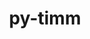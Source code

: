 ---
title: "py-timm"
layout: cache
categories: [package, develop]
meta: {"compilers": ["none"], "num_specs": 122, "num_specs_by_stack": {"ml-darwin-aarch64-mps": 26, "ml-linux-aarch64-cpu": 23, "ml-linux-aarch64-cuda": 25, "ml-linux-x86_64-cpu": 23, "ml-linux-x86_64-cuda": 25, "root": 122}, "oss": ["sequoia", "ubuntu24.04"], "platforms": ["darwin", "linux"], "stacks": ["ml-darwin-aarch64-mps", "ml-linux-aarch64-cpu", "ml-linux-aarch64-cuda", "ml-linux-x86_64-cpu", "ml-linux-x86_64-cuda", "root"], "targets": ["aarch64", "x86_64_v3"], "versions": ["1.0.15"]}
spec_details: [{"compiler": "none", "hash": "23l7ynqmeyf7gxhgyjlf2tfsgiy74z64", "os": "sequoia", "platform": "darwin", "size": "-", "stacks": ["ml-darwin-aarch64-mps", "root"], "target": "aarch64", "variants": ["build_system=python_pip"], "versions": ["1.0.15"]}, {"compiler": "none", "hash": "23v7nnucuqriawcfnrcsg6rnaonor7mm", "os": "ubuntu24.04", "platform": "linux", "size": "-", "stacks": ["ml-linux-aarch64-cuda", "root"], "target": "aarch64", "variants": ["build_system=python_pip"], "versions": ["1.0.15"]}, {"compiler": "none", "hash": "27epkfa7rjhvq454i4z245qcpmecml3g", "os": "ubuntu24.04", "platform": "linux", "size": "-", "stacks": ["ml-linux-aarch64-cpu", "root"], "target": "aarch64", "variants": ["build_system=python_pip"], "versions": ["1.0.15"]}, {"compiler": "none", "hash": "2epivg4zcl5g2d4xtqnduimtbbi2opwt", "os": "ubuntu24.04", "platform": "linux", "size": "-", "stacks": ["ml-linux-x86_64-cuda", "root"], "target": "x86_64_v3", "variants": ["build_system=python_pip"], "versions": ["1.0.15"]}, {"compiler": "none", "hash": "2mwlzlxytt6maj4ouxgf4og7uvayxfqy", "os": "sequoia", "platform": "darwin", "size": "-", "stacks": ["ml-darwin-aarch64-mps", "root"], "target": "aarch64", "variants": ["build_system=python_pip"], "versions": ["1.0.15"]}, {"compiler": "none", "hash": "32mjak4kzyy2h4tjj524edjfxzzdmylw", "os": "sequoia", "platform": "darwin", "size": "-", "stacks": ["ml-darwin-aarch64-mps", "root"], "target": "aarch64", "variants": ["build_system=python_pip"], "versions": ["1.0.15"]}, {"compiler": "none", "hash": "33j6ejhmgqj3cnz5yherbun54pka2ldc", "os": "ubuntu24.04", "platform": "linux", "size": "-", "stacks": ["ml-linux-x86_64-cpu", "root"], "target": "x86_64_v3", "variants": ["build_system=python_pip"], "versions": ["1.0.15"]}, {"compiler": "none", "hash": "36dkrvml7iisfcjlz5u6dhuiy3oft44t", "os": "ubuntu24.04", "platform": "linux", "size": "-", "stacks": ["ml-linux-x86_64-cpu", "root"], "target": "x86_64_v3", "variants": ["build_system=python_pip"], "versions": ["1.0.15"]}, {"compiler": "none", "hash": "3nkwxwah35i6jwfo634d2uzdc2hlupdv", "os": "ubuntu24.04", "platform": "linux", "size": "-", "stacks": ["ml-linux-x86_64-cpu", "root"], "target": "x86_64_v3", "variants": ["build_system=python_pip"], "versions": ["1.0.15"]}, {"compiler": "none", "hash": "3pvv33dxcybaajdq2qdfj23lhjwctkpd", "os": "ubuntu24.04", "platform": "linux", "size": "-", "stacks": ["ml-linux-x86_64-cuda", "root"], "target": "x86_64_v3", "variants": ["build_system=python_pip"], "versions": ["1.0.15"]}, {"compiler": "none", "hash": "3w374ryz4dzflxf7ysj47iwjzuwnphfy", "os": "ubuntu24.04", "platform": "linux", "size": "-", "stacks": ["ml-linux-x86_64-cpu", "root"], "target": "x86_64_v3", "variants": ["build_system=python_pip"], "versions": ["1.0.15"]}, {"compiler": "none", "hash": "46j5umo7kqmu3aw7dkk5qsys6daciel2", "os": "ubuntu24.04", "platform": "linux", "size": "-", "stacks": ["ml-linux-aarch64-cpu", "root"], "target": "aarch64", "variants": ["build_system=python_pip"], "versions": ["1.0.15"]}, {"compiler": "none", "hash": "4ji2jj2or3lnrz6nrka43im6xaw32sh7", "os": "sequoia", "platform": "darwin", "size": "-", "stacks": ["ml-darwin-aarch64-mps", "root"], "target": "aarch64", "variants": ["build_system=python_pip"], "versions": ["1.0.15"]}, {"compiler": "none", "hash": "4n3efmrlrgfsftvoq2g2zsmw3ernqnxn", "os": "ubuntu24.04", "platform": "linux", "size": "-", "stacks": ["ml-linux-x86_64-cpu", "root"], "target": "x86_64_v3", "variants": ["build_system=python_pip"], "versions": ["1.0.15"]}, {"compiler": "none", "hash": "4nw23jvjed4hkv4ul75q26s7ouelqzzn", "os": "sequoia", "platform": "darwin", "size": "-", "stacks": ["ml-darwin-aarch64-mps", "root"], "target": "aarch64", "variants": ["build_system=python_pip"], "versions": ["1.0.15"]}, {"compiler": "none", "hash": "4pzwp2hemnciqywsugevalmu6wpsalqg", "os": "ubuntu24.04", "platform": "linux", "size": "-", "stacks": ["ml-linux-aarch64-cuda", "root"], "target": "aarch64", "variants": ["build_system=python_pip"], "versions": ["1.0.15"]}, {"compiler": "none", "hash": "4qpytyao3ud2xktcbh2bhbofrfvdwpd3", "os": "ubuntu24.04", "platform": "linux", "size": "-", "stacks": ["ml-linux-aarch64-cuda", "root"], "target": "aarch64", "variants": ["build_system=python_pip"], "versions": ["1.0.15"]}, {"compiler": "none", "hash": "537li5yxn6gp6ycrmdjwn3y22ivfc6qw", "os": "ubuntu24.04", "platform": "linux", "size": "-", "stacks": ["ml-linux-x86_64-cuda", "root"], "target": "x86_64_v3", "variants": ["build_system=python_pip"], "versions": ["1.0.15"]}, {"compiler": "none", "hash": "57kf544c2vn3crb4gvx4cde6tsygrgn2", "os": "ubuntu24.04", "platform": "linux", "size": "-", "stacks": ["ml-linux-x86_64-cpu", "root"], "target": "x86_64_v3", "variants": ["build_system=python_pip"], "versions": ["1.0.15"]}, {"compiler": "none", "hash": "5kcef5xgrrljd7taqpnah6mv5b3vn4li", "os": "ubuntu24.04", "platform": "linux", "size": "-", "stacks": ["ml-linux-aarch64-cuda", "root"], "target": "aarch64", "variants": ["build_system=python_pip"], "versions": ["1.0.15"]}, {"compiler": "none", "hash": "5vk5shbxzcpfoopqok6pbccplf75ncgb", "os": "sequoia", "platform": "darwin", "size": "-", "stacks": ["ml-darwin-aarch64-mps", "root"], "target": "aarch64", "variants": ["build_system=python_pip"], "versions": ["1.0.15"]}, {"compiler": "none", "hash": "5xrn5eoxerflpcfmlpjfukbqd6hywnfn", "os": "ubuntu24.04", "platform": "linux", "size": "-", "stacks": ["ml-linux-aarch64-cpu", "root"], "target": "aarch64", "variants": ["build_system=python_pip"], "versions": ["1.0.15"]}, {"compiler": "none", "hash": "66sdb6xqhl2b3mdwrzzm4qeqwp2it4mm", "os": "ubuntu24.04", "platform": "linux", "size": "-", "stacks": ["ml-linux-x86_64-cpu", "root"], "target": "x86_64_v3", "variants": ["build_system=python_pip"], "versions": ["1.0.15"]}, {"compiler": "none", "hash": "6a2roanrney2reiiiv5j72lrm5j6e2ii", "os": "ubuntu24.04", "platform": "linux", "size": "-", "stacks": ["ml-linux-aarch64-cuda", "root"], "target": "aarch64", "variants": ["build_system=python_pip"], "versions": ["1.0.15"]}, {"compiler": "none", "hash": "6wsa6ge7uopxxhlgpakgcrri5rvaillq", "os": "ubuntu24.04", "platform": "linux", "size": "-", "stacks": ["ml-linux-aarch64-cuda", "root"], "target": "aarch64", "variants": ["build_system=python_pip"], "versions": ["1.0.15"]}, {"compiler": "none", "hash": "74l3mjtp65257jknsfvne345lm4spvsm", "os": "ubuntu24.04", "platform": "linux", "size": "-", "stacks": ["ml-linux-aarch64-cuda", "root"], "target": "aarch64", "variants": ["build_system=python_pip"], "versions": ["1.0.15"]}, {"compiler": "none", "hash": "7al4m2dnynq7i4abduf23qliarptwef3", "os": "ubuntu24.04", "platform": "linux", "size": "-", "stacks": ["ml-linux-aarch64-cpu", "root"], "target": "aarch64", "variants": ["build_system=python_pip"], "versions": ["1.0.15"]}, {"compiler": "none", "hash": "7eix6ob3n4v6ezswjw4pmj5go4j7hwip", "os": "ubuntu24.04", "platform": "linux", "size": "-", "stacks": ["ml-linux-x86_64-cuda", "root"], "target": "x86_64_v3", "variants": ["build_system=python_pip"], "versions": ["1.0.15"]}, {"compiler": "none", "hash": "7fztobap2kj2ezhceziqw7sesdmuz5gb", "os": "sequoia", "platform": "darwin", "size": "-", "stacks": ["ml-darwin-aarch64-mps", "root"], "target": "aarch64", "variants": ["build_system=python_pip"], "versions": ["1.0.15"]}, {"compiler": "none", "hash": "7n7z52looer65hcialn6jitzy4wb4rod", "os": "ubuntu24.04", "platform": "linux", "size": "-", "stacks": ["ml-linux-aarch64-cpu", "root"], "target": "aarch64", "variants": ["build_system=python_pip"], "versions": ["1.0.15"]}, {"compiler": "none", "hash": "a6yhtc6c75tgfv7vx4lbjddd2h2iyfz2", "os": "ubuntu24.04", "platform": "linux", "size": "-", "stacks": ["ml-linux-aarch64-cpu", "root"], "target": "aarch64", "variants": ["build_system=python_pip"], "versions": ["1.0.15"]}, {"compiler": "none", "hash": "asvk76t5wh3v7676emuyzo6sbadflvat", "os": "ubuntu24.04", "platform": "linux", "size": "-", "stacks": ["ml-linux-x86_64-cuda", "root"], "target": "x86_64_v3", "variants": ["build_system=python_pip"], "versions": ["1.0.15"]}, {"compiler": "none", "hash": "aswshbjnimcogtk5vm4htajhosykmeuw", "os": "sequoia", "platform": "darwin", "size": "-", "stacks": ["ml-darwin-aarch64-mps", "root"], "target": "aarch64", "variants": ["build_system=python_pip"], "versions": ["1.0.15"]}, {"compiler": "none", "hash": "at25rt4te3gsigumo5qn676k4t4nvqqv", "os": "ubuntu24.04", "platform": "linux", "size": "-", "stacks": ["ml-linux-aarch64-cuda", "root"], "target": "aarch64", "variants": ["build_system=python_pip"], "versions": ["1.0.15"]}, {"compiler": "none", "hash": "axluwacztohhz6eixszcsv64jrlyoiak", "os": "ubuntu24.04", "platform": "linux", "size": "-", "stacks": ["ml-linux-aarch64-cuda", "root"], "target": "aarch64", "variants": ["build_system=python_pip"], "versions": ["1.0.15"]}, {"compiler": "none", "hash": "b44rgyvusm7gmqf56pnyk3zcz3a6rpoa", "os": "ubuntu24.04", "platform": "linux", "size": "-", "stacks": ["ml-linux-x86_64-cpu", "root"], "target": "x86_64_v3", "variants": ["build_system=python_pip"], "versions": ["1.0.15"]}, {"compiler": "none", "hash": "bfpdetifh3vos45vbjidsqypwo42h4bx", "os": "ubuntu24.04", "platform": "linux", "size": "-", "stacks": ["ml-linux-x86_64-cpu", "root"], "target": "x86_64_v3", "variants": ["build_system=python_pip"], "versions": ["1.0.15"]}, {"compiler": "none", "hash": "bgb5zvostli7amp4z6gssdefxjvke4dn", "os": "ubuntu24.04", "platform": "linux", "size": "-", "stacks": ["ml-linux-x86_64-cuda", "root"], "target": "x86_64_v3", "variants": ["build_system=python_pip"], "versions": ["1.0.15"]}, {"compiler": "none", "hash": "bkn34m6m32yoqpqs776ukq3beo67ugz2", "os": "ubuntu24.04", "platform": "linux", "size": "-", "stacks": ["ml-linux-aarch64-cuda", "root"], "target": "aarch64", "variants": ["build_system=python_pip"], "versions": ["1.0.15"]}, {"compiler": "none", "hash": "bzh3z3hzlvbrgojbgvvymj6clxhp3suv", "os": "ubuntu24.04", "platform": "linux", "size": "-", "stacks": ["ml-linux-x86_64-cuda", "root"], "target": "x86_64_v3", "variants": ["build_system=python_pip"], "versions": ["1.0.15"]}, {"compiler": "none", "hash": "c6j4iozcvofiq7u4ejdni2tfclgxhxwg", "os": "ubuntu24.04", "platform": "linux", "size": "-", "stacks": ["ml-linux-aarch64-cpu", "root"], "target": "aarch64", "variants": ["build_system=python_pip"], "versions": ["1.0.15"]}, {"compiler": "none", "hash": "cktqgjwvt322iriuzt2hbsgrurzgj5op", "os": "sequoia", "platform": "darwin", "size": "-", "stacks": ["ml-darwin-aarch64-mps", "root"], "target": "aarch64", "variants": ["build_system=python_pip"], "versions": ["1.0.15"]}, {"compiler": "none", "hash": "cnjwpbonxgp7gjf3ee22bf6tiukjdyes", "os": "ubuntu24.04", "platform": "linux", "size": "-", "stacks": ["ml-linux-x86_64-cpu", "root"], "target": "x86_64_v3", "variants": ["build_system=python_pip"], "versions": ["1.0.15"]}, {"compiler": "none", "hash": "d5y4hzjvhcsvvndqzoa3pr6zjrcynhrr", "os": "ubuntu24.04", "platform": "linux", "size": "-", "stacks": ["ml-linux-aarch64-cpu", "root"], "target": "aarch64", "variants": ["build_system=python_pip"], "versions": ["1.0.15"]}, {"compiler": "none", "hash": "did5yuld5oxqnk53kzks34gnsbogra3x", "os": "ubuntu24.04", "platform": "linux", "size": "-", "stacks": ["ml-linux-aarch64-cuda", "root"], "target": "aarch64", "variants": ["build_system=python_pip"], "versions": ["1.0.15"]}, {"compiler": "none", "hash": "e6nr5lgbtm7wrlijiu4kksel33sa4qo2", "os": "ubuntu24.04", "platform": "linux", "size": "-", "stacks": ["ml-linux-aarch64-cuda", "root"], "target": "aarch64", "variants": ["build_system=python_pip"], "versions": ["1.0.15"]}, {"compiler": "none", "hash": "evlypyppmuc77dk5o7chqmss2sjwvqv4", "os": "ubuntu24.04", "platform": "linux", "size": "-", "stacks": ["ml-linux-x86_64-cuda", "root"], "target": "x86_64_v3", "variants": ["build_system=python_pip"], "versions": ["1.0.15"]}, {"compiler": "none", "hash": "exels2rpkwyp26r5z5wpyaitxcdqqftg", "os": "ubuntu24.04", "platform": "linux", "size": "-", "stacks": ["ml-linux-x86_64-cuda", "root"], "target": "x86_64_v3", "variants": ["build_system=python_pip"], "versions": ["1.0.15"]}, {"compiler": "none", "hash": "f546dzdrzl3llj6bhm3ojczyavkn6qts", "os": "ubuntu24.04", "platform": "linux", "size": "-", "stacks": ["ml-linux-aarch64-cuda", "root"], "target": "aarch64", "variants": ["build_system=python_pip"], "versions": ["1.0.15"]}, {"compiler": "none", "hash": "f7mw342nzsqtb7gmj5t6jowqcsffzo5h", "os": "ubuntu24.04", "platform": "linux", "size": "-", "stacks": ["ml-linux-aarch64-cuda", "root"], "target": "aarch64", "variants": ["build_system=python_pip"], "versions": ["1.0.15"]}, {"compiler": "none", "hash": "fihqritagjr2qiqsrirc7hnyodkurq7r", "os": "ubuntu24.04", "platform": "linux", "size": "-", "stacks": ["ml-linux-aarch64-cuda", "root"], "target": "aarch64", "variants": ["build_system=python_pip"], "versions": ["1.0.15"]}, {"compiler": "none", "hash": "fphtipfdmckg7ewopjnxrd6s5hclu4gs", "os": "ubuntu24.04", "platform": "linux", "size": "-", "stacks": ["ml-linux-aarch64-cpu", "root"], "target": "aarch64", "variants": ["build_system=python_pip"], "versions": ["1.0.15"]}, {"compiler": "none", "hash": "fyi3qorlnscmhrc3jominqsqs5ixpn5u", "os": "ubuntu24.04", "platform": "linux", "size": "-", "stacks": ["ml-linux-aarch64-cuda", "root"], "target": "aarch64", "variants": ["build_system=python_pip"], "versions": ["1.0.15"]}, {"compiler": "none", "hash": "g37yak7nordo4vpdv3mce2hzlywvbq3g", "os": "sequoia", "platform": "darwin", "size": "-", "stacks": ["ml-darwin-aarch64-mps", "root"], "target": "aarch64", "variants": ["build_system=python_pip"], "versions": ["1.0.15"]}, {"compiler": "none", "hash": "g7j2shqscwmf3x7zrv3bnklebvevakgd", "os": "sequoia", "platform": "darwin", "size": "-", "stacks": ["ml-darwin-aarch64-mps", "root"], "target": "aarch64", "variants": ["build_system=python_pip"], "versions": ["1.0.15"]}, {"compiler": "none", "hash": "gikyouxvjxniqc27hmc6zut5mxquute2", "os": "ubuntu24.04", "platform": "linux", "size": "-", "stacks": ["ml-linux-aarch64-cpu", "root"], "target": "aarch64", "variants": ["build_system=python_pip"], "versions": ["1.0.15"]}, {"compiler": "none", "hash": "gorlun2lzk7mmh3eemuz4thchhuumltd", "os": "ubuntu24.04", "platform": "linux", "size": "-", "stacks": ["ml-linux-aarch64-cuda", "root"], "target": "aarch64", "variants": ["build_system=python_pip"], "versions": ["1.0.15"]}, {"compiler": "none", "hash": "gwj2enkqnpcjsk26nfh2rsvrwb2ecriy", "os": "ubuntu24.04", "platform": "linux", "size": "-", "stacks": ["ml-linux-aarch64-cuda", "root"], "target": "aarch64", "variants": ["build_system=python_pip"], "versions": ["1.0.15"]}, {"compiler": "none", "hash": "hhqlwsaxl76usv7ws7wnxlaoqgpqh6i7", "os": "ubuntu24.04", "platform": "linux", "size": "-", "stacks": ["ml-linux-aarch64-cpu", "root"], "target": "aarch64", "variants": ["build_system=python_pip"], "versions": ["1.0.15"]}, {"compiler": "none", "hash": "hizs5eym7ev4ojh6u2ic6xcr3es4pw7l", "os": "ubuntu24.04", "platform": "linux", "size": "-", "stacks": ["ml-linux-x86_64-cpu", "root"], "target": "x86_64_v3", "variants": ["build_system=python_pip"], "versions": ["1.0.15"]}, {"compiler": "none", "hash": "hmzn2c35x7onffsv4sr4gqtbv5363e2w", "os": "ubuntu24.04", "platform": "linux", "size": "-", "stacks": ["ml-linux-x86_64-cuda", "root"], "target": "x86_64_v3", "variants": ["build_system=python_pip"], "versions": ["1.0.15"]}, {"compiler": "none", "hash": "imrgpr2nnshrf3uj4itgw5bzgpadls5h", "os": "sequoia", "platform": "darwin", "size": "-", "stacks": ["ml-darwin-aarch64-mps", "root"], "target": "aarch64", "variants": ["build_system=python_pip"], "versions": ["1.0.15"]}, {"compiler": "none", "hash": "iuwesp3knumzogjgm27ls77rp7zircjn", "os": "ubuntu24.04", "platform": "linux", "size": "-", "stacks": ["ml-linux-aarch64-cuda", "root"], "target": "aarch64", "variants": ["build_system=python_pip"], "versions": ["1.0.15"]}, {"compiler": "none", "hash": "iwz7sp4bzhzloyqhljwil3dlwnfcxmni", "os": "ubuntu24.04", "platform": "linux", "size": "-", "stacks": ["ml-linux-aarch64-cuda", "root"], "target": "aarch64", "variants": ["build_system=python_pip"], "versions": ["1.0.15"]}, {"compiler": "none", "hash": "jdbinxg6rrtiij67sag4yccrjp4mjsok", "os": "sequoia", "platform": "darwin", "size": "-", "stacks": ["ml-darwin-aarch64-mps", "root"], "target": "aarch64", "variants": ["build_system=python_pip"], "versions": ["1.0.15"]}, {"compiler": "none", "hash": "jsminvxosjzt5yj4ld5dte2ly3dkw3g4", "os": "ubuntu24.04", "platform": "linux", "size": "-", "stacks": ["ml-linux-x86_64-cuda", "root"], "target": "x86_64_v3", "variants": ["build_system=python_pip"], "versions": ["1.0.15"]}, {"compiler": "none", "hash": "jx7wc2faovzpvsjy6izn3drrhtzzkr2s", "os": "ubuntu24.04", "platform": "linux", "size": "-", "stacks": ["ml-linux-aarch64-cuda", "root"], "target": "aarch64", "variants": ["build_system=python_pip"], "versions": ["1.0.15"]}, {"compiler": "none", "hash": "k2pisjd5xp4j5xqadiikfi5ejflijcgf", "os": "sequoia", "platform": "darwin", "size": "-", "stacks": ["ml-darwin-aarch64-mps", "root"], "target": "aarch64", "variants": ["build_system=python_pip"], "versions": ["1.0.15"]}, {"compiler": "none", "hash": "kmmteanqx4sgkks3tcqx5okmblc5dwcu", "os": "ubuntu24.04", "platform": "linux", "size": "-", "stacks": ["ml-linux-aarch64-cpu", "root"], "target": "aarch64", "variants": ["build_system=python_pip"], "versions": ["1.0.15"]}, {"compiler": "none", "hash": "ktplaphmdrmlw2ifrnkghhpncotpzeru", "os": "sequoia", "platform": "darwin", "size": "-", "stacks": ["ml-darwin-aarch64-mps", "root"], "target": "aarch64", "variants": ["build_system=python_pip"], "versions": ["1.0.15"]}, {"compiler": "none", "hash": "lg3l3llvyn7b27ms4jwhisiwfdmycmlc", "os": "ubuntu24.04", "platform": "linux", "size": "-", "stacks": ["ml-linux-aarch64-cpu", "root"], "target": "aarch64", "variants": ["build_system=python_pip"], "versions": ["1.0.15"]}, {"compiler": "none", "hash": "limz44vmft5ehq24wnwqqruhrrd72acq", "os": "sequoia", "platform": "darwin", "size": "-", "stacks": ["ml-darwin-aarch64-mps", "root"], "target": "aarch64", "variants": ["build_system=python_pip"], "versions": ["1.0.15"]}, {"compiler": "none", "hash": "lvp6xio3pwm3acwdrgkg2g5ircq5anch", "os": "ubuntu24.04", "platform": "linux", "size": "-", "stacks": ["ml-linux-aarch64-cpu", "root"], "target": "aarch64", "variants": ["build_system=python_pip"], "versions": ["1.0.15"]}, {"compiler": "none", "hash": "lyvzslpcdmn7ayezlmis3bjbrrqml7is", "os": "ubuntu24.04", "platform": "linux", "size": "-", "stacks": ["ml-linux-x86_64-cpu", "root"], "target": "x86_64_v3", "variants": ["build_system=python_pip"], "versions": ["1.0.15"]}, {"compiler": "none", "hash": "m75f6glfq3ht63bm6u2qnfk4vdtsq7ml", "os": "ubuntu24.04", "platform": "linux", "size": "-", "stacks": ["ml-linux-x86_64-cpu", "root"], "target": "x86_64_v3", "variants": ["build_system=python_pip"], "versions": ["1.0.15"]}, {"compiler": "none", "hash": "m7pqnhnw4cw77efknlnwyn3ghaf2czew", "os": "ubuntu24.04", "platform": "linux", "size": "-", "stacks": ["ml-linux-x86_64-cpu", "root"], "target": "x86_64_v3", "variants": ["build_system=python_pip"], "versions": ["1.0.15"]}, {"compiler": "none", "hash": "mnz77b3w54tfvat6j6h57muyuxum5kon", "os": "sequoia", "platform": "darwin", "size": "-", "stacks": ["ml-darwin-aarch64-mps", "root"], "target": "aarch64", "variants": ["build_system=python_pip"], "versions": ["1.0.15"]}, {"compiler": "none", "hash": "n4bc6vqkpumyirtifelxligcrltwcvwr", "os": "ubuntu24.04", "platform": "linux", "size": "-", "stacks": ["ml-linux-x86_64-cpu", "root"], "target": "x86_64_v3", "variants": ["build_system=python_pip"], "versions": ["1.0.15"]}, {"compiler": "none", "hash": "ndfegxixvphuyescr6paoweikmugwstm", "os": "ubuntu24.04", "platform": "linux", "size": "-", "stacks": ["ml-linux-aarch64-cpu", "root"], "target": "aarch64", "variants": ["build_system=python_pip"], "versions": ["1.0.15"]}, {"compiler": "none", "hash": "nw77kjwqfczyvbbooctdqxzbpbbqydyg", "os": "ubuntu24.04", "platform": "linux", "size": "-", "stacks": ["ml-linux-x86_64-cpu", "root"], "target": "x86_64_v3", "variants": ["build_system=python_pip"], "versions": ["1.0.15"]}, {"compiler": "none", "hash": "ofrishthmtyolv5pawlqfvszxjhqt255", "os": "ubuntu24.04", "platform": "linux", "size": "-", "stacks": ["ml-linux-aarch64-cpu", "root"], "target": "aarch64", "variants": ["build_system=python_pip"], "versions": ["1.0.15"]}, {"compiler": "none", "hash": "osr4ldms7jalhuy6facux46ynz7lgbjp", "os": "ubuntu24.04", "platform": "linux", "size": "-", "stacks": ["ml-linux-x86_64-cuda", "root"], "target": "x86_64_v3", "variants": ["build_system=python_pip"], "versions": ["1.0.15"]}, {"compiler": "none", "hash": "pby32n4ho27gnnc5atz6bkddeux6stpo", "os": "ubuntu24.04", "platform": "linux", "size": "-", "stacks": ["ml-linux-aarch64-cuda", "root"], "target": "aarch64", "variants": ["build_system=python_pip"], "versions": ["1.0.15"]}, {"compiler": "none", "hash": "pfmwtpsagnlkjuxxopfg2ktdxc2yhw7i", "os": "ubuntu24.04", "platform": "linux", "size": "-", "stacks": ["ml-linux-aarch64-cpu", "root"], "target": "aarch64", "variants": ["build_system=python_pip"], "versions": ["1.0.15"]}, {"compiler": "none", "hash": "pwpmnczf4tdcn46e54ndgrv7jtnndlny", "os": "ubuntu24.04", "platform": "linux", "size": "-", "stacks": ["ml-linux-x86_64-cuda", "root"], "target": "x86_64_v3", "variants": ["build_system=python_pip"], "versions": ["1.0.15"]}, {"compiler": "none", "hash": "qdshygdpancsl5eqdgphu6xu25tjbhcs", "os": "ubuntu24.04", "platform": "linux", "size": "-", "stacks": ["ml-linux-x86_64-cpu", "root"], "target": "x86_64_v3", "variants": ["build_system=python_pip"], "versions": ["1.0.15"]}, {"compiler": "none", "hash": "qiulkfu4h6kcmxbizc4nj7ehhvze4nbb", "os": "ubuntu24.04", "platform": "linux", "size": "-", "stacks": ["ml-linux-x86_64-cpu", "root"], "target": "x86_64_v3", "variants": ["build_system=python_pip"], "versions": ["1.0.15"]}, {"compiler": "none", "hash": "qslgph5zq7ynk4qmfuiiq54mxrykrjos", "os": "sequoia", "platform": "darwin", "size": "-", "stacks": ["ml-darwin-aarch64-mps", "root"], "target": "aarch64", "variants": ["build_system=python_pip"], "versions": ["1.0.15"]}, {"compiler": "none", "hash": "racagtv3ppc53u6uzlvxts5fokiwzxl4", "os": "ubuntu24.04", "platform": "linux", "size": "-", "stacks": ["ml-linux-aarch64-cuda", "root"], "target": "aarch64", "variants": ["build_system=python_pip"], "versions": ["1.0.15"]}, {"compiler": "none", "hash": "rgol76a4i7xuho5ljjmmiffnguykz454", "os": "ubuntu24.04", "platform": "linux", "size": "-", "stacks": ["ml-linux-x86_64-cuda", "root"], "target": "x86_64_v3", "variants": ["build_system=python_pip"], "versions": ["1.0.15"]}, {"compiler": "none", "hash": "ringl5soshdftyemo5acpfso7rvyhff2", "os": "ubuntu24.04", "platform": "linux", "size": "-", "stacks": ["ml-linux-x86_64-cuda", "root"], "target": "x86_64_v3", "variants": ["build_system=python_pip"], "versions": ["1.0.15"]}, {"compiler": "none", "hash": "rizsecbwiojlqxuqt246gslmp4vqpb6w", "os": "ubuntu24.04", "platform": "linux", "size": "-", "stacks": ["ml-linux-x86_64-cuda", "root"], "target": "x86_64_v3", "variants": ["build_system=python_pip"], "versions": ["1.0.15"]}, {"compiler": "none", "hash": "sbji7chbdy36niqadfgewarl5s7qnphc", "os": "sequoia", "platform": "darwin", "size": "-", "stacks": ["ml-darwin-aarch64-mps", "root"], "target": "aarch64", "variants": ["build_system=python_pip"], "versions": ["1.0.15"]}, {"compiler": "none", "hash": "sdmmhjoddgffwed2pfhsgh7gh6owm5ss", "os": "ubuntu24.04", "platform": "linux", "size": "-", "stacks": ["ml-linux-aarch64-cpu", "root"], "target": "aarch64", "variants": ["build_system=python_pip"], "versions": ["1.0.15"]}, {"compiler": "none", "hash": "sj34bab6o6m2hd7vqgoqr2yhycivenko", "os": "ubuntu24.04", "platform": "linux", "size": "-", "stacks": ["ml-linux-x86_64-cuda", "root"], "target": "x86_64_v3", "variants": ["build_system=python_pip"], "versions": ["1.0.15"]}, {"compiler": "none", "hash": "spxqdi6utwtvn2bvkex6cpaw2fl2tdmd", "os": "sequoia", "platform": "darwin", "size": "-", "stacks": ["ml-darwin-aarch64-mps", "root"], "target": "aarch64", "variants": ["build_system=python_pip"], "versions": ["1.0.15"]}, {"compiler": "none", "hash": "t46k3e6o6b3l26sxkikjk2hi65zfguup", "os": "ubuntu24.04", "platform": "linux", "size": "-", "stacks": ["ml-linux-x86_64-cuda", "root"], "target": "x86_64_v3", "variants": ["build_system=python_pip"], "versions": ["1.0.15"]}, {"compiler": "none", "hash": "tbk7inqpsea66ywwa33bkrrns2hxfmc7", "os": "sequoia", "platform": "darwin", "size": "-", "stacks": ["ml-darwin-aarch64-mps", "root"], "target": "aarch64", "variants": ["build_system=python_pip"], "versions": ["1.0.15"]}, {"compiler": "none", "hash": "tpylcist67j2bewjz6lbebi3uojyfup4", "os": "ubuntu24.04", "platform": "linux", "size": "-", "stacks": ["ml-linux-x86_64-cpu", "root"], "target": "x86_64_v3", "variants": ["build_system=python_pip"], "versions": ["1.0.15"]}, {"compiler": "none", "hash": "tyccl4kp2mzq56oehr7j3odpxahtv7t7", "os": "ubuntu24.04", "platform": "linux", "size": "-", "stacks": ["ml-linux-x86_64-cuda", "root"], "target": "x86_64_v3", "variants": ["build_system=python_pip"], "versions": ["1.0.15"]}, {"compiler": "none", "hash": "tztso2rrh7qyp3uny6qfuxmnhwysohtk", "os": "ubuntu24.04", "platform": "linux", "size": "-", "stacks": ["ml-linux-aarch64-cuda", "root"], "target": "aarch64", "variants": ["build_system=python_pip"], "versions": ["1.0.15"]}, {"compiler": "none", "hash": "u6645ntifjvjfkrtpore7ws3nmhpw7fm", "os": "sequoia", "platform": "darwin", "size": "-", "stacks": ["ml-darwin-aarch64-mps", "root"], "target": "aarch64", "variants": ["build_system=python_pip"], "versions": ["1.0.15"]}, {"compiler": "none", "hash": "ubqskambxlivnpynohqd646yhq47e2zb", "os": "sequoia", "platform": "darwin", "size": "-", "stacks": ["ml-darwin-aarch64-mps", "root"], "target": "aarch64", "variants": ["build_system=python_pip"], "versions": ["1.0.15"]}, {"compiler": "none", "hash": "vj6dpph7pjuvn7p5lt43pnc5du5cemuf", "os": "ubuntu24.04", "platform": "linux", "size": "-", "stacks": ["ml-linux-x86_64-cpu", "root"], "target": "x86_64_v3", "variants": ["build_system=python_pip"], "versions": ["1.0.15"]}, {"compiler": "none", "hash": "vlgro5apvdmzzjbfw3t4y5jye774cmzr", "os": "ubuntu24.04", "platform": "linux", "size": "-", "stacks": ["ml-linux-x86_64-cuda", "root"], "target": "x86_64_v3", "variants": ["build_system=python_pip"], "versions": ["1.0.15"]}, {"compiler": "none", "hash": "vm32txjfhdweafnwdifckboyq74qca6z", "os": "ubuntu24.04", "platform": "linux", "size": "-", "stacks": ["ml-linux-aarch64-cpu", "root"], "target": "aarch64", "variants": ["build_system=python_pip"], "versions": ["1.0.15"]}, {"compiler": "none", "hash": "w2prypp3p4vswfi5c46jdlxtwvld7ed7", "os": "ubuntu24.04", "platform": "linux", "size": "-", "stacks": ["ml-linux-x86_64-cuda", "root"], "target": "x86_64_v3", "variants": ["build_system=python_pip"], "versions": ["1.0.15"]}, {"compiler": "none", "hash": "wjubtpzjpg5nwhlucfweb6wugeaxb4bk", "os": "ubuntu24.04", "platform": "linux", "size": "-", "stacks": ["ml-linux-aarch64-cpu", "root"], "target": "aarch64", "variants": ["build_system=python_pip"], "versions": ["1.0.15"]}, {"compiler": "none", "hash": "wlicj7bfugmztr4hrgibpltvb7n6ukiv", "os": "sequoia", "platform": "darwin", "size": "-", "stacks": ["ml-darwin-aarch64-mps", "root"], "target": "aarch64", "variants": ["build_system=python_pip"], "versions": ["1.0.15"]}, {"compiler": "none", "hash": "wsrdcwcnlfjw6wc7ht327qkoiqv7kbmo", "os": "ubuntu24.04", "platform": "linux", "size": "-", "stacks": ["ml-linux-x86_64-cuda", "root"], "target": "x86_64_v3", "variants": ["build_system=python_pip"], "versions": ["1.0.15"]}, {"compiler": "none", "hash": "x6c34kd3isxgz4ka4nmq4jhj5tylgutf", "os": "ubuntu24.04", "platform": "linux", "size": "-", "stacks": ["ml-linux-aarch64-cpu", "root"], "target": "aarch64", "variants": ["build_system=python_pip"], "versions": ["1.0.15"]}, {"compiler": "none", "hash": "xcw6r2xunoqpcrturx2twfe62ixtvx67", "os": "sequoia", "platform": "darwin", "size": "-", "stacks": ["ml-darwin-aarch64-mps", "root"], "target": "aarch64", "variants": ["build_system=python_pip"], "versions": ["1.0.15"]}, {"compiler": "none", "hash": "xloaizogod2xfwrz2dpxd4hkodkk5cla", "os": "ubuntu24.04", "platform": "linux", "size": "-", "stacks": ["ml-linux-x86_64-cuda", "root"], "target": "x86_64_v3", "variants": ["build_system=python_pip"], "versions": ["1.0.15"]}, {"compiler": "none", "hash": "xqsoesvg6nxjo6s6swpzzjr7k74vy6ji", "os": "ubuntu24.04", "platform": "linux", "size": "-", "stacks": ["ml-linux-aarch64-cpu", "root"], "target": "aarch64", "variants": ["build_system=python_pip"], "versions": ["1.0.15"]}, {"compiler": "none", "hash": "y3is5yn4hau5mlmzd3ox6m5iojyegsgy", "os": "ubuntu24.04", "platform": "linux", "size": "-", "stacks": ["ml-linux-aarch64-cpu", "root"], "target": "aarch64", "variants": ["build_system=python_pip"], "versions": ["1.0.15"]}, {"compiler": "none", "hash": "y3klw2t3k3lvspn3olnf7dnvm2hhwib7", "os": "ubuntu24.04", "platform": "linux", "size": "-", "stacks": ["ml-linux-aarch64-cuda", "root"], "target": "aarch64", "variants": ["build_system=python_pip"], "versions": ["1.0.15"]}, {"compiler": "none", "hash": "y6rkzqmgmffz7usugicw7mxencylvsxv", "os": "ubuntu24.04", "platform": "linux", "size": "-", "stacks": ["ml-linux-x86_64-cuda", "root"], "target": "x86_64_v3", "variants": ["build_system=python_pip"], "versions": ["1.0.15"]}, {"compiler": "none", "hash": "yb4rhs2xmx6iqeckvajkucuzg45kiu3x", "os": "ubuntu24.04", "platform": "linux", "size": "-", "stacks": ["ml-linux-x86_64-cpu", "root"], "target": "x86_64_v3", "variants": ["build_system=python_pip"], "versions": ["1.0.15"]}, {"compiler": "none", "hash": "zav67sdq5vm7ad4ewjquuggucugozvg6", "os": "ubuntu24.04", "platform": "linux", "size": "-", "stacks": ["ml-linux-x86_64-cpu", "root"], "target": "x86_64_v3", "variants": ["build_system=python_pip"], "versions": ["1.0.15"]}, {"compiler": "none", "hash": "zc6v6wxvga2mqzxvjopg5g4inv5pkquq", "os": "ubuntu24.04", "platform": "linux", "size": "-", "stacks": ["ml-linux-x86_64-cuda", "root"], "target": "x86_64_v3", "variants": ["build_system=python_pip"], "versions": ["1.0.15"]}, {"compiler": "none", "hash": "zrlmjd7iirmjhb6pbp5m2sadxhsfcwfb", "os": "ubuntu24.04", "platform": "linux", "size": "-", "stacks": ["ml-linux-x86_64-cpu", "root"], "target": "x86_64_v3", "variants": ["build_system=python_pip"], "versions": ["1.0.15"]}, {"compiler": "none", "hash": "zwtjtv522oijhz4or2bgxxwkgnm2alyh", "os": "sequoia", "platform": "darwin", "size": "-", "stacks": ["ml-darwin-aarch64-mps", "root"], "target": "aarch64", "variants": ["build_system=python_pip"], "versions": ["1.0.15"]}]
---